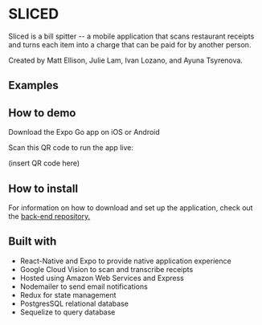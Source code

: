 # SLICED

Sliced is a bill spitter -- a mobile application that scans restaurant receipts and turns each item into a charge that can be paid for by another person.

Created by Matt Ellison, Julie Lam, Ivan Lozano, and Ayuna Tsyrenova.

## Examples

## How to demo

Download the Expo Go app on iOS or Android

Scan this QR code to run the app live:

(insert QR code here)

## How to install

For information on how to download and set up the application, check out the [back-end repository.](https://github.com/2011-team-rentresnext/Bill-Splitter-Backend)

## Built with

- React-Native and Expo to provide native application experience
- Google Cloud Vision to scan and transcribe receipts
- Hosted using Amazon Web Services and Express
- Nodemailer to send email notifications
- Redux for state management
- PostgresSQL relational database
- Sequelize to query database
